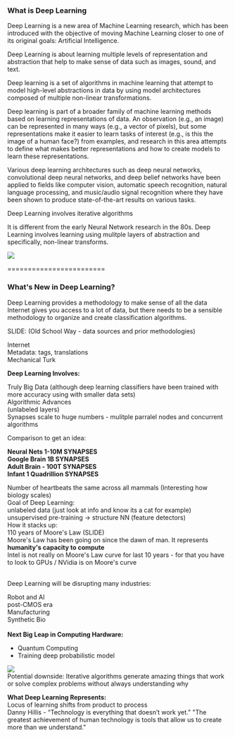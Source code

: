 <h3>What is Deep Learning</h3>

Deep Learning is a new area of Machine Learning research, which has been introduced with the objective of moving Machine Learning closer to one of its original goals: Artificial Intelligence.

Deep Learning is about learning multiple levels of representation and abstraction that help to make sense of data such as images, sound, and text.

Deep learning is a set of algorithms in machine learning that attempt to model high-level abstractions in data by using model architectures composed of multiple non-linear transformations.

Deep learning is part of a broader family of machine learning methods based on learning representations of data. An observation (e.g., an image) can be represented in many ways (e.g., a vector of pixels), but some representations make it easier to learn tasks of interest (e.g., is this the image of a human face?) from examples, and research in this area attempts to define what makes better representations and how to create models to learn these representations.

Various deep learning architectures such as deep neural networks, convolutional deep neural networks, and deep belief networks have been applied to fields like computer vision, automatic speech recognition, natural language processing, and music/audio signal recognition where they have been shown to produce state-of-the-art results on various tasks.

Deep Learning involves iterative algorithms

It is different from the early Neural Network research in the 80s. Deep Learning involves learning using mulitple layers of abstraction and specifically, non-linear transforms.

<img src="http://i.imgur.com/P6rn9le.jpg">

========================

<h3>What's New in Deep Learning?</h3>

Deep Learning provides a methodology to make sense of all the data 
Internet gives you access to a lot of data, but there needs to be a sensible methodology to organize and create classification algorithms.

SLIDE: (Old School Way - data sources and prior methodologies)

Internet<br>
Metadata: tags, translations<br>
Mechanical Turk<br>

<b>Deep Learning Involves:<br></b>

Truly Big Data (although deep learning classifiers have been trained with more accuracy using with smaller data sets)<br>
Algorithmic Advances <br>
(unlabeled layers) <br>
Synapses scale to huge numbers - mulitple parralel nodes and concurrent algorithms<br>

Comparison to get an idea:<br>

<b>Neural Nets 1-10M SYNAPSES<br>
Google Brain 1B SYNAPSES<br>
Adult Brain - 100T SYNAPSES<br>
Infant 1 Quadrillion SYNAPSES<br></b>

Number of heartbeats the same across all mammals (Interesting how biology scales)<br>
Goal of Deep Learning:<br>
unlabeled data (just look at info and know its a cat for example)<br>
unsupervised pre-training -> structure NN (feature detectors) <br>
How it stacks up:<br>
110 years of Moore's Law (SLIDE)<br>
Moore's Law has been going on since the dawn of man. It represents <b>humanity's capacity to compute</b><br>
Intel is not really on Moore's Law curve for last 10 years - for that you have to look to GPUs / NVidia is on Moore's curve<br>
<br>

Deep Learning will be disrupting many industries:<br>

Robot and AI <br>
post-CMOS era <br>
Manufacturing <br>
Synthetic Bio <br>
<br>
<b>Next Big Leap in Computing Hardware:<br></b>

* Quantum Computing 
* Training deep probabilistic model 

<img src="http://i.imgur.com/E7cTT0I.jpg">
<br>
Potential downside: Iterative algorithms generate amazing things that work or solve complex problems without always understanding why<br>

<b>What Deep Learning Represents:<br></b>
Locus of learning shifts from product to process<br>
Danny Hillis - “Technology is everything that doesn’t work yet.” "The greatest achievement of human technology is tools that allow us to create more than we understand."<br>


